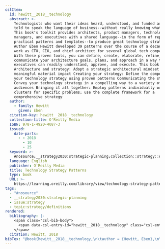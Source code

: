 ```yaml
---
cslItem:
  id: hewitt__2018__technology
  abstract: >-
    Technologists who want their ideas heard, understood, and funded are often
    told to speak the language of business--without really knowing what that is.
    This book's toolkit provides architects, product managers, technology
    managers, and executives with a shared language--in the form of repeatable,
    practical patterns and templates--to produce great technology strategies.
    Author Eben Hewitt developed 39 patterns over the course of a decade in his
    work as CTO, CIO, and chief architect for several global tech companies.
    With these proven tools, you can define, create, elaborate, refine, and
    communicate your architecture goals, plans, and approach in a way that
    executives can readily understand, approve, and execute. This book covers:
    Architecture and strategy: Adopt a strategic architectural mindset to make a
    meaningful material impact Creating your strategy: Define the components of
    your technology strategy using proven patterns Communicating the strategy:
    Convey your technology strategy in a compelling way to a variety of
    audiences Bringing it all together: Employ patterns individually or in
    clusters for specific problems; use the complete framework for a
    comprehensive strategy
  author:
    - family: Hewitt
      given: Eben
  citation-key: hewitt__2018__technology
  collection-title: O'Reilly Media
  ISBN: 978-1-4920-4087-3
  issued:
    date-parts:
      - - 2018
        - 10
        - 25
  keyword: >-
    #nosource;__strategy2030:strategic-planning;collection::strategy::definitions
  language: English
  publisher: O'Reilly Media
  title: Technology Strategy Patterns
  type: book
  URL: >-
    https://learning.oreilly.com/library/view/technology-strategy-patterns/9781492040866/
tags:
  - "#nosource"
  - __strategy2030:strategic-planning
  - issue:strategy
  - topic:strategy/definitions
rendered:
  bibliography: |-
    <span class="csl-bib-body">
      <span data-csl-entry-id="hewitt__2018__technology" class="csl-entry">Hewitt, E. 2018. <i>Technology Strategy Patterns</i>. O’Reilly Media. <a href='https://learning.oreilly.com/library/view/technology-strategy-patterns/9781492040866/'>https://learning.oreilly.com/library/view/technology-strategy-patterns/9781492040866/</a></span>
    </span>
  citation: Hewitt, 2018
bibTex: "@book{hewitt__2018__technology,\n\tauthor = {Hewitt, Eben},\n\tseries = {O'{Reilly} {Media}},\n\tyear = {2018},\n\tmonth = {oct 25},\n\tpublisher = {O'Reilly Media},\n\ttitle = {Technology {Strategy} {Patterns}},\n}\n\n"
---
```

